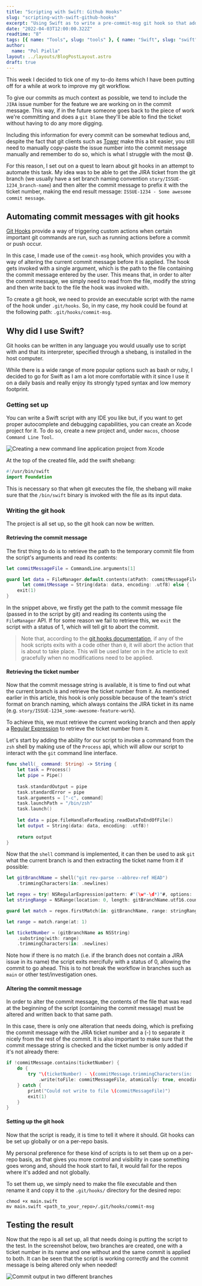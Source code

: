 ```yaml
---
title: "Scripting with Swift: Github Hooks"
slug: "scripting-with-swift-github-hooks"
excerpt: "Using Swift as to write a pre-commit-msg git hook so that adding ticket numbers to a commit message can be automated."
date: "2022-04-03T12:00:00.322Z"
readtime: "8"
tags: [{ name: "Tools", slug: "tools" }, { name: "Swift", slug: "swift" }]
author:
  name: "Pol Piella"
layout: ../layouts/BlogPostLayout.astro
draft: true
---
```


This week I decided to tick one of my to-do items which I have been putting off for a while at work to improve my git workflow. 

To give our commits as much context as possible, we tend to include the `JIRA` issue number for the feature we are working on in the commit message. This way, if in the future someone goes back to the piece of work we're committing and does a `git blame` they'll be able to find the ticket without having to do any more digging.

Including this information for every commit can be somewhat tedious and, despite the fact that git clients such as [Tower](https://www.git-tower.com/mac) make this a bit easier, you still need to manually copy-paste the issue number into the commit message manually and remember to do so, which is what I struggle with the most 😅.

For this reason, I set out on a quest to learn about git hooks in an attempt to automate this task. My idea was to be able to get the JIRA ticket from the git branch (we usually have a set branch naming convention `story/ISSUE-1234_branch-name`) and then alter the commit message to prefix it with the ticket number, making the end result message: `ISSUE-1234 - Some awesome commit message`.

## Automating commit messages with git hooks
[Git Hooks](https://git-scm.com/book/en/v2/Customizing-Git-Git-Hooks) provide a way of triggering custom actions when certain important git commands are run, such as running actions before a commit or push occur. 

In this case, I made use of the `commit-msg` hook, which provides you with a way of altering the current commit message before it is applied. The hook gets invoked with a single argument, which is the path to the file containing the commit message entered by the user. This means that, in order to alter the commit message, we simply need to read from the file, modify the string and then write back to the file the hook was invoked with.

To create a git hook, we need to provide an executable script with the name of the hook under `.git/hooks`. So, in my case, my hook could be found at the following path: `.git/hooks/commit-msg`.

## Why did I use Swift?
Git hooks can be written in any language you would usually use to script with and that its interpreter, specified through a shebang, is installed in the host computer. 

While there is a wide range of more popular options such as bash or ruby, I decided to go for Swift as I am a lot more comfortable with it since I use it on a daily basis and really enjoy its strongly typed syntax and low memory footprint.

### Getting set up
You can write a Swift script with any IDE you like but, if you want to get proper autocomplete and debugging capabilities, you can create an Xcode project for it. To do so, create a new project and, under `macos`, choose `Command Line Tool`.

![Creating a new command line application project from Xcode](/assets/posts/scripting-with-swift-github-hooks/xcode-new-project.png)

At the top of the created file, add the swift shebang:
```swift:main.swift
#!/usr/bin/swift
import Foundation
```

This is necessary so that when git executes the file, the shebang will make sure that the `/bin/swift` binary is invoked with the file as its input data.

### Writing the git hook
The project is all set up, so the git hook can now be written.

#### Retrieving the commit message
The first thing to do is to retrieve the path to the temporary commit file from the script's arguments and read its contents:

```swift:main.swift
let commitMessageFile = CommandLine.arguments[1]

guard let data = FileManager.default.contents(atPath: commitMessageFile),
      let commitMessage = String(data: data, encoding: .utf8) else {
    exit(1)
}
```

In the snippet above, we firstly get the path to the commit message file (passed in to the script by git) and reading its contents using the `FileManager` API. If for some reason we fail to retrieve this, we `exit` the script with a status of 1, which will tell git to abort the commit.

> Note that, according to the [git hooks documentation](https://git-scm.com/book/en/v2/Customizing-Git-Git-Hooks), if any of the hook scripts exits with a  code other than `0`, it will abort the action that is about to take place. This will be used later on in the article to exit gracefully when no modifications need to be applied.

#### Retrieving the ticket number
Now that the commit message string is available, it is time to find out what the current branch is and retrieve the ticket number from it. As mentioned earlier in this article, this hook is only possible because of the team's strict format on branch naming, which always contains the JIRA ticket in its name (e.g. `story/ISSUE-1234_some-awesome-feature-work`).

To achieve this, we must retrieve the current working branch and then apply a [Regular Expression](https://nshipster.com/swift-regular-expressions/) to retrieve the ticket number from it.

Let's start by adding the ability for our script to invoke a command from the `zsh` shell by making use of the `Process` api, which will allow our script to interact with the `git` command line interface.

```swift:main.swift
func shell(_ command: String) -> String {
    let task = Process()
    let pipe = Pipe()
    
    task.standardOutput = pipe
    task.standardError = pipe
    task.arguments = ["-c", command]
    task.launchPath = "/bin/zsh"
    task.launch()
    
    let data = pipe.fileHandleForReading.readDataToEndOfFile()
    let output = String(data: data, encoding: .utf8)!
    
    return output
}
``` 

Now that the `shell` command is implemented, it can then be used to ask `git` what the current branch is and then extracting the ticket name from it if possible:

```swift:main.swift
let gitBranchName = shell("git rev-parse --abbrev-ref HEAD")
    .trimmingCharacters(in: .newlines)

let regex = try! NSRegularExpression(pattern: #"(\w*-\d*)"#, options: .anchorsMatchLines)
let stringRange = NSRange(location: 0, length: gitBranchName.utf16.count)

guard let match = regex.firstMatch(in: gitBranchName, range: stringRange) else { exit(0) }

let range = match.range(at: 1)

let ticketNumber = (gitBranchName as NSString)
    .substring(with: range)
    .trimmingCharacters(in: .newlines)
```   

Note how if there is no match (i.e. if the branch does not contain a JIRA issue in its name) the script exits mercifully with a status of 0, allowing the commit to go ahead. This is to not break the workflow in branches such as `main` or other test/investigation ones.

#### Altering the commit message
In order to alter the commit message, the contents of the file that was read at the beginning of the script (containing the commit message) must be altered and written back to that same path.

In this case, there is only one alteration that needs doing, which is prefixing the commit message with the JIRA ticket number and a (-) to separate it nicely from the rest of the commit. It is also important to make sure that the commit message string is checked and the ticket number is only added if it's not already there:

```swift:main.swift
if !commitMessage.contains(ticketNumber) {
    do {
        try "\(ticketNumber) - \(commitMessage.trimmingCharacters(in: .newlines))"
            .write(toFile: commitMessageFile, atomically: true, encoding: .utf8)
    } catch {
        print("Could not write to file \(commitMessageFile)")
        exit(1)
    }
}
```

#### Setting up the git hook
Now that the script is ready, it is time to tell it where it should. Git hooks can be set up globally or on a per-repo basis. 

My personal preference for these kind of scripts is to set them up on a per-repo basis, as that gives you more control and visibility in case something goes wrong and, should the hook start to fail, it would fail for the repos where it's added and not globally.

To set them up, we simply need to make the file executable and then rename it and copy it to the `.git/hooks/` directory for the desired repo:

```bash:Terminal
chmod +x main.swift
mv main.swift <path_to_your_repo>/.git/hooks/commit-msg
```

## Testing the result
Now that the repo is all set up, all that needs doing is putting the script to the test. In the screenshot below, two branches are created, one with a ticket number in its name and one without and the same commit is applied to both. It can be seen that the script is working correctly and the commit message is being altered only when needed!

![Commit output in two different branches](/assets/posts/scripting-with-swift-github-hooks/git-hook-output.png)
